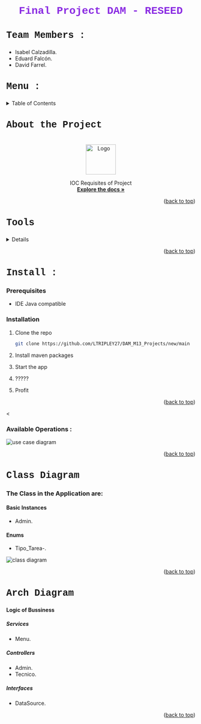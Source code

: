 # <h1 style="text-align: center; color : blueviolet; font-family : Courier New;">Final Project DAM - RESEED</h1>

<div>

<h2  style="font-family : Courier New; font-size : 25px;">Team Members :</h2>

- Isabel Calzadilla.
- Eduard Falcón.
- David Farrel.

<!-- TOP ANCHOR WITH ID TO CALL -->
<a href="#top" id="top"></a>

<h2 style="font-family : Courier New; font-size : 25px;">Menu : </h2>

<details>
  <summary>Table of Contents</summary>
  <ol>
    <li>
      <a href="#sintesis">About the Project</a>
      <ul>
        <li><a href="#tecnologias">Built With</a></li>
      </ul>
    </li>
    <li>
      <a href="#aplicacion">Getting Started</a>
      <ul>
        <li><a href="#prerequisites">Prerequisites</a></li>
        <li><a href="#installation">Installation</a></li>
      </ul>
    </li>
    <li><a href="#usage">Usage</a></li>
    <li><a href="#modelo1">Use Case Diagram</a></li>
    <li><a href="#modelo2">Class Diagram</a></li>
  </ol>
</details>

<h2 style="font-family : Courier New; font-size : 25px;" id="sintesis">About the Project</h2>

<br />
<div align="center">
  <a href="https://github.com/LTRIPLEY27/DAM_M13_Projects/new/main/DEFINITION.md">
    <img src="src/img/readMe.png" alt="Logo" width="80" height="80">
  </a>
  <p align="center">
    IOC Requisites of Project
    <br />
    <a href="https://github.com/LTRIPLEY27/DAM_M13_Projects/new/main/DEFINITION.md"><strong>Explore the docs »</strong></a>
</div>


<p align="right">(<a href="#top" >back to top</a>)</p>

<h2 style="font-family : Courier New; font-size : 25px;" id="tecnologias">Tools</h2>


<details>
  <ol>
    <li>
      <a href="#">Backend :</a>
      <ul>
        <li>Java 17.</li>
      </ul>
    </li>
    <li>
      <a href="#">Visual :</a>
      <ul>
        <li>Desktop : Visual Studio</li>
        <li>Mobile : Android Studio</li>
      </ul>
    </li>
    <li>
      <a href="#">Sprints :</a>
      <ul>
        <li>GitHub</li>
        <li>TAIGA</li>
      </ul>
    </li>
  </ol>
</details>


<p align="right">(<a href="#top">back to top</a>)</p>


<h2 style="font-family : Courier New; font-size : 25px;" id="aplicacion">Install : </h2>

### Prerequisites

* IDE Java compatible

### Installation

1. Clone the repo
    ```sh
   git clone https://github.com/LTRIPLEY27/DAM_M13_Projects/new/main
   ```
2. Install maven packages

3. Start the app

4. ?????

5. Profit

<p align="right">(<a href="#top" >back to top</a>)</p>


<
### Available Operations :


![use case diagram](docs/DIAGRAMA_final.png)

<p align="right">(<a href="#top" >back to top</a>)</p>

<h2 style="font-family : Courier New; font-size : 25px;" id="modelo2">Class Diagram</h2>

### The Class in the Application are:

#### Basic Instances

- Admin.



#### Enums

- Tipo_Tarea-.

![class diagram](docs/DIAGRAMA_final.png)

<p align="right">(<a href="#top">back to top</a>)</p>

<h2 style="font-family : Courier New; font-size : 25px;" id="modelo3">Arch Diagram</h2>

#### Logic of Bussiness

##### Services

- Menu.



##### Controllers

- Admin.
- Tecnico.

##### Interfaces

- DataSource.



<p align="right">(<a href="#top">back to top</a>)</p>

</div>
